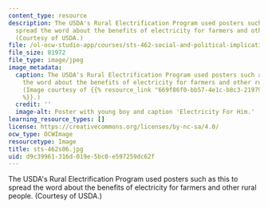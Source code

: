 ```yaml
---
content_type: resource
description: The USDA's Rural Electrification Program used posters such as this to
  spread the word about the benefits of electricity for farmers and other rural people.
  (Courtesy of USDA.)
file: /ol-ocw-studio-app/courses/sts-462-social-and-political-implications-of-technology-spring-2006/d9c39961316d019e5bc0e597259dc62f_sts-462s06.jpg
file_size: 81972
file_type: image/jpeg
image_metadata:
  caption: The USDA's Rural Electrification Program used posters such as this to spread
    the word about the benefits of electricity for farmers and other rural people.
    (Image courtesy of {{% resource_link "669f86f0-bb57-4e1c-b8c3-21979599b4a6" "USDA"
    %}}.)
  credit: ''
  image-alt: Poster with young boy and caption 'Electricity For Him.'
learning_resource_types: []
license: https://creativecommons.org/licenses/by-nc-sa/4.0/
ocw_type: OCWImage
resourcetype: Image
title: sts-462s06.jpg
uid: d9c39961-316d-019e-5bc0-e597259dc62f
---
```

The USDA's Rural Electrification Program used posters such as this to spread the word about the benefits of electricity for farmers and other rural people. (Courtesy of USDA.)
